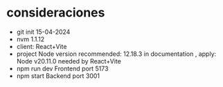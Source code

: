 # consideraciones

* git init 15-04-2024
* nvm  1.1.12
* client: React+Vite
* project Node version recommended: 12.18.3 in documentation , apply: Node v20.11.0 needed by React+Vite
* npm run dev Frontend port 5173
* npm start Backend port 3001
